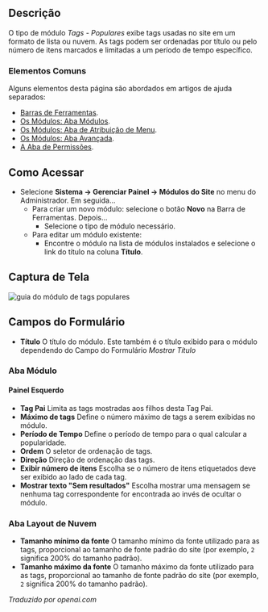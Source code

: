 <!-- Filename: Help4.x:Site_Modules:_Tags_-_Popular / Display title: Módulos: Tags - Popular  -->

## Descrição

O tipo de módulo *Tags - Populares* exibe tags usadas no site em um
formato de lista ou nuvem. As tags podem ser ordenadas por título ou pelo número de
itens marcados e limitadas a um período de tempo específico.

### Elementos Comuns

Alguns elementos desta página são abordados em artigos de ajuda separados:

* [Barras de Ferramentas](jdocmanual?article=help/common-elements/toolbars).
* [Os Módulos: Aba Módulos](jdocmanual?article=help/modules/modules-module-tab).
* [Os Módulos: Aba de Atribuição de Menu](jdocmanual?article=help/modules/modules-menu-assignment-tab).
* [Os Módulos: Aba Avançada](jdocmanual?article=help/modules/modules-advanced-tab).
* [A Aba de Permissões](jdocmanual?article=help/common-elements/edit-permissions).

## Como Acessar

- Selecione **Sistema → Gerenciar Painel → Módulos do Site** no menu do Administrador. Em seguida...
  - Para criar um novo módulo: selecione o botão **Novo** na Barra de Ferramentas. Depois...
    - Selecione o tipo de módulo necessário.
  - Para editar um módulo existente:
    - Encontre o módulo na lista de módulos instalados e selecione o link do título na coluna **Título**.

## Captura de Tela

![guia do módulo de tags populares](../../../pt/images/modules-site/modules-tags-popular-module-tab.png)

## Campos do Formulário

- **Título** O título do módulo. Este também é o título exibido
  para o módulo dependendo do Campo do Formulário *Mostrar Título*

### Aba Módulo

#### Painel Esquerdo

- **Tag Pai** Limita as tags mostradas aos filhos desta Tag Pai.
- **Máximo de tags** Define o número máximo de tags a serem exibidas no módulo.
- **Período de Tempo** Define o período de tempo para o qual calcular a popularidade.
- **Ordem** O seletor de ordenação de tags.
- **Direção** Direção de ordenação das tags.
- **Exibir número de itens** Escolha se o número de itens etiquetados deve ser
  exibido ao lado de cada tag.
- **Mostrar texto "Sem resultados"** Escolha mostrar uma mensagem se nenhuma tag correspondente for 
  encontrada ao invés de ocultar o módulo.

### Aba Layout de Nuvem

- **Tamanho mínimo da fonte** O tamanho mínimo da fonte utilizado para as tags, proporcional
  ao tamanho de fonte padrão do site (por exemplo, `2` significa 200% do tamanho padrão).
- **Tamanho máximo da fonte** O tamanho máximo da fonte utilizado para as tags, proporcional
  ao tamanho de fonte padrão do site (por exemplo, `2` significa 200% do tamanho padrão).

*Traduzido por openai.com*

